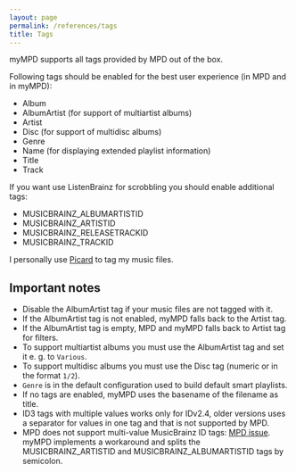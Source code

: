 ```yaml
---
layout: page
permalink: /references/tags
title: Tags
---
```


myMPD supports all tags provided by MPD out of the box.

Following tags should be enabled for the best user experience (in MPD and in myMPD):

- Album
- AlbumArtist (for support of multiartist albums)
- Artist
- Disc (for support of multidisc albums)
- Genre
- Name (for displaying extended playlist information)
- Title
- Track

If you want use ListenBrainz for scrobbling you should enable additional tags:

- MUSICBRAINZ_ALBUMARTISTID
- MUSICBRAINZ_ARTISTID
- MUSICBRAINZ_RELEASETRACKID
- MUSICBRAINZ_TRACKID

I personally use [Picard](https://picard.musicbrainz.org/) to tag my music files.

## Important notes

- Disable the AlbumArtist tag if your music files are not tagged with it.
- If the AlbumArtist tag is not enabled, myMPD falls back to the Artist tag.
- If the AlbumArtist tag is empty, MPD and myMPD falls back to Artist tag for filters.
- To support multiartist albums you must use the AlbumArtist tag and set it e. g. to `Various`.
- To support multidisc albums you must use the Disc tag (numeric or in the format `1/2`).
- `Genre` is in the default configuration used to build default smart playlists.
- If no tags are enabled, myMPD uses the basename of the filename as title.
- ID3 tags with multiple values works only for IDv2.4, older versions uses a separator for values in one tag and that is not supported by MPD.
- MPD does not support multi-value MusicBrainz ID tags: [MPD issue](https://github.com/MusicPlayerDaemon/MPD/issues/687). myMPD implements a workaround and splits the MUSICBRAINZ_ARTISTID and MUSICBRAINZ_ALBUMARTISTID tags by semicolon.
